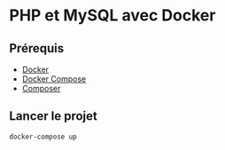 # PHP et MySQL avec Docker

## Prérequis

- [Docker](https://docs.docker.com/install/)
- [Docker Compose](https://docs.docker.com/compose/install/)
- [Composer](https://getcomposer.org/download/)

## Lancer le projet

```bash
docker-compose up
```
